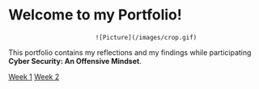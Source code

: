 # Welcome to my Portfolio!

                            ![Picture](/images/crop.gif)

This portfolio contains my reflections and my findings while participating **Cyber Security: An Offensive Mindset**.

[Week 1](./week1.md)
[Week 2](./week2.md)
